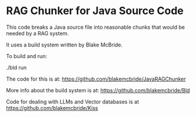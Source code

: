 
# RAG Chunker for Java Source Code

This code breaks a Java source file into reasonable chunks that would
be needed by a RAG system.

It uses a build system written by Blake McBride.

To build and run:

./bld run <java-source-file>

The code for this is at:  https://github.com/blakemcbride/JavaRAGChunker

More info about the build system is at:  https://github.com/blakemcbride/Bld

Code for dealing with LLMs and Vector databases is at https://github.com/blakemcbride/Kiss
